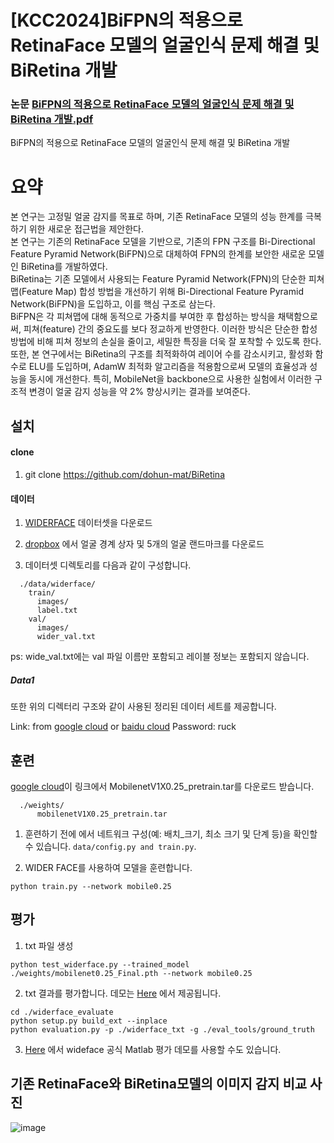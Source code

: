 # [KCC2024]BiFPN의 적용으로 RetinaFace 모델의 얼굴인식 문제 해결 및 BiRetina 개발  
### 논문 [BiFPN의 적용으로 RetinaFace 모델의 얼굴인식 문제 해결 및 BiRetina 개발.pdf](https://github.com/user-attachments/files/15525930/biRetina_.pdf)




BiFPN의 적용으로 RetinaFace 모델의 얼굴인식 문제 해결 및 BiRetina 개발  

# 요약
본 연구는 고정밀 얼굴 감지를 목표로 하며, 기존 RetinaFace 모델의 성능 한계를 극복하기 위한 새로운 접근법을 제안한다.  
본 연구는 기존의 RetinaFace 모델을 기반으로, 기존의 FPN 구조를 Bi-Directional Feature Pyramid Network(BiFPN)으로 대체하여 FPN의 한계를 보안한 새로운 모델인 BiRetina를 개발하였다.  
BiRetina는 기존 모델에서 사용되는 Feature Pyramid Network(FPN)의 단순한 피쳐맵(Feature Map) 합성 방법을 개선하기 위해 Bi-Directional Feature Pyramid Network(BiFPN)을 도입하고, 이를 핵심 구조로 삼는다.  
BiFPN은 각 피쳐맵에 대해 동적으로 가중치를 부여한 후 합성하는 방식을 채택함으로써, 피쳐(feature) 간의 중요도를 보다 정교하게 반영한다. 이러한 방식은 단순한 합성 방법에 비해 피쳐 정보의 손실을 줄이고, 세밀한 특징을 더욱 잘 포착할 수 있도록 한다.  
또한, 본 연구에서는 BiRetina의 구조를 최적화하여 레이어 수를 감소시키고, 활성화 함수로 ELU를 도입하며, AdamW 최적화 알고리즘을 적용함으로써 모델의 효율성과 성능을 동시에 개선한다. 특히, MobileNet을 backbone으로 사용한 실험에서 이러한 구조적 변경이 얼굴 감지 성능을 약  2% 향상시키는 결과를 보여준다.  






## 설치
#### clone
1. git clone https://github.com/dohun-mat/BiRetina

#### 데이터

1.  [WIDERFACE](http://shuoyang1213.me/WIDERFACE/WiderFace_Results.html) 데이터셋을 다운로드

2. [dropbox](https://www.dropbox.com/s/7j70r3eeepe4r2g/retinaface_gt_v1.1.zip?dl=0) 에서 얼굴 경계 상자 및 5개의 얼굴 랜드마크를 다운로드

3. 데이터셋 디렉토리를 다음과 같이 구성합니다.

```Shell
  ./data/widerface/
    train/
      images/
      label.txt
    val/
      images/
      wider_val.txt
```
ps: wide_val.txt에는 val 파일 이름만 포함되고 레이블 정보는 포함되지 않습니다.

##### Data1
또한 위의 디렉터리 구조와 같이 사용된 정리된 데이터 세트를 제공합니다.

Link: from [google cloud](https://drive.google.com/open?id=11UGV3nbVv1x9IC--_tK3Uxf7hA6rlbsS) or [baidu cloud](https://pan.baidu.com/s/1jIp9t30oYivrAvrgUgIoLQ) Password: ruck

## 훈련
[google cloud](https://drive.google.com/open?id=1oZRSG0ZegbVkVwUd8wUIQx8W7yfZ_ki1)이 링크에서 MobilenetV1X0.25_pretrain.tar를 다운로드 받습니다.
```Shell
  ./weights/
      mobilenetV1X0.25_pretrain.tar
```
1. 훈련하기 전에 에서 네트워크 구성(예: 배치_크기, 최소 크기 및 단계 등)을 확인할 수 있습니다. ``data/config.py and train.py``.

2. WIDER FACE를 사용하여 모델을 훈련합니다.
  ```Shell
  python train.py --network mobile0.25
  ```


## 평가
1. txt 파일 생성
```Shell
python test_widerface.py --trained_model ./weights/mobilenet0.25_Final.pth --network mobile0.25
```
2. txt 결과를 평가합니다. 데모는 [Here](https://github.com/wondervictor/WiderFace-Evaluation) 에서 제공됩니다. 
```Shell
cd ./widerface_evaluate
python setup.py build_ext --inplace
python evaluation.py -p ./widerface_txt -g ./eval_tools/ground_truth
```
3. [Here](http://mmlab.ie.cuhk.edu.hk/projects/WIDERFace/WiderFace_Results.html) 에서 wideface 공식 Matlab 평가 데모를 사용할 수도 있습니다.  

## 기존 RetinaFace와 BiRetina모델의 이미지 감지 비교 사진

![image](https://github.com/dohun-mat/BiRetina/assets/81942144/5af2b544-9d08-476c-85a9-1c71550a2dac)



